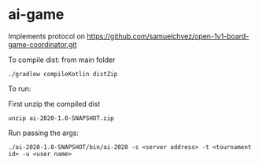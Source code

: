 # ai-game

Implements protocol on https://github.com/samuelchvez/open-1v1-board-game-coordinator.git

To compile dist:
from main folder
```
./gradlew compileKotlin distZip 
```

To run:

First unzip the compiled dist
```
unzip ai-2020-1.0-SNAPSHOT.zip 
```


Run passing the args:
```
./ai-2020-1.0-SNAPSHOT/bin/ai-2020 -s <server address> -t <tournament id> -u <user name>
```

